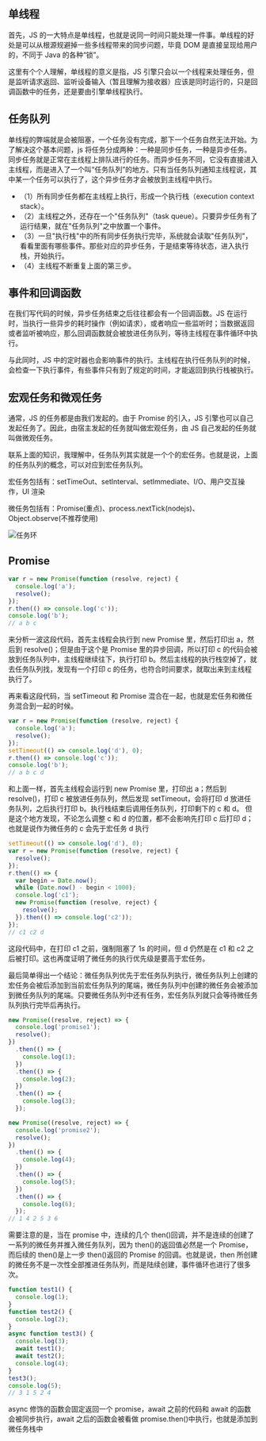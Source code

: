 ## 单线程

首先，JS 的一大特点是单线程，也就是说同一时间只能处理一件事。单线程的好处是可以从根源规避掉一些多线程带来的同步问题，毕竟 DOM 是直接呈现给用户的，不同于 Java 的各种“锁”。

这里有个个人理解，单线程的意义是指，JS 引擎只会以一个线程来处理任务，但是监听请求返回、监听设备输入（暂且理解为接收器）应该是同时运行的，只是回调函数中的任务，还是要由引擎单线程执行。

## 任务队列

单线程的弊端就是会被阻塞，一个任务没有完成，那下一个任务自然无法开始。为了解决这个基本问题，js 将任务分成两种：一种是同步任务，一种是异步任务。同步任务就是正常在主线程上排队进行的任务。而异步任务不同，它没有直接进入主线程，而是进入了一个叫“任务队列”的地方。只有当任务队列通知主线程说，其中某一个任务可以执行了，这个异步任务才会被放到主线程中执行。

- （1）所有同步任务都在主线程上执行，形成一个执行栈（execution context stack）。
- （2）主线程之外，还存在一个"任务队列"（task queue）。只要异步任务有了运行结果，就在"任务队列"之中放置一个事件。
- （3）一旦"执行栈"中的所有同步任务执行完毕，系统就会读取"任务队列"，看看里面有哪些事件。那些对应的异步任务，于是结束等待状态，进入执行栈，开始执行。
- （4）主线程不断重复上面的第三步。

## 事件和回调函数

在我们写代码的时候，异步任务结束之后往往都会有一个回调函数。JS 在运行时，当执行一些异步的耗时操作（例如请求），或者响应一些监听时；当数据返回或者监听被响应，那么回调函数就会被放进任务队列，等待主线程在事件循环中执行。

与此同时，JS 中的定时器也会影响事件的执行。主线程在执行任务队列的时候，会检查一下执行事件，有些事件只有到了规定的时间，才能返回到执行栈被执行。

## 宏观任务和微观任务

通常，JS 的任务都是由我们发起的。由于 Promise 的引入，JS 引擎也可以自己发起任务了。因此，由宿主发起的任务就叫做宏观任务，由 JS 自己发起的任务就叫做微观任务。

联系上面的知识，我理解中，任务队列其实就是一个个的宏任务。也就是说，上面的任务队列的概念，可以对应到宏任务队列。

宏任务包括有：setTimeOut、setInterval、setImmediate、I/O、用户交互操作，UI 渲染

微任务包括有：Promise(重点)、process.nextTick(nodejs)、Object.observe(不推荐使用)

![任务环](https://zbd-image.oss-cn-hangzhou.aliyuncs.com/rumination/1802415781_26802454139_v8.gif)

## Promise

```js
var r = new Promise(function (resolve, reject) {
  console.log('a');
  resolve();
});
r.then(() => console.log('c'));
console.log('b');
// a b c
```

来分析一波这段代码，首先主线程会执行到 new Promise 里，然后打印出 a，然后到 resolve()；但是由于这个是 Promise 里的异步回调，所以打印 c 的代码会被放到任务队列中，主线程继续往下，执行打印 b。然后主线程的执行栈空掉了，就去任务队列找，发现有一个打印 c 的任务，也符合时间要求，就取出来到主线程执行了。

再来看这段代码，当 setTimeout 和 Promise 混合在一起，也就是宏任务和微任务混合到一起的时候。

```js
var r = new Promise(function (resolve, reject) {
  console.log('a');
  resolve();
});
setTimeout(() => console.log('d'), 0);
r.then(() => console.log('c'));
console.log('b');
// a b c d
```

和上面一样，首先主线程会运行到 new Promise 里，打印出 a；然后到 resolve()，打印 c 被放进任务队列，然后发现 setTimeout，会将打印 d 放进任务队列，之后执行打印 b。执行栈结束后调用任务队列，打印剩下的 c 和 d。
但是这个地方发现，不论怎么调整 c 和 d 的位置，都不会影响先打印 c 后打印 d；也就是说作为微任务的 c 会先于宏任务 d 执行

```js
setTimeout(() => console.log('d'), 0);
var r = new Promise(function (resolve, reject) {
  resolve();
});
r.then(() => {
  var begin = Date.now();
  while (Date.now() - begin < 1000);
  console.log('c1');
  new Promise(function (resolve, reject) {
    resolve();
  }).then(() => console.log('c2'));
});
// c1 c2 d
```

这段代码中，在打印 c1 之前，强制阻塞了 1s 的时间，但 d 仍然是在 c1 和 c2 之后被打印。这也再度证明了微任务的执行优先级是要高于宏任务。

最后简单得出一个结论：微任务队列优先于宏任务队列执行，微任务队列上创建的宏任务会被后添加到当前宏任务队列的尾端，微任务队列中创建的微任务会被添加到微任务队列的尾端。只要微任务队列中还有任务，宏任务队列就只会等待微任务队列执行完毕后再执行。

```js
new Promise((resolve, reject) => {
  console.log('promise1');
  resolve();
})
  .then(() => {
    console.log(1);
  })
  .then(() => {
    console.log(2);
  })
  .then(() => {
    console.log(3);
  });

new Promise((resolve, reject) => {
  console.log('promise2');
  resolve();
})
  .then(() => {
    console.log(4);
  })
  .then(() => {
    console.log(5);
  })
  .then(() => {
    console.log(6);
  });
// 1 4 2 5 3 6
```

需要注意的是，当在 promise 中，连续的几个 then()回调，并不是连续的创建了一系列的微任务并推入微任务队列，因为 then()的返回值必然是一个 Promise，而后续的 then()是上一步 then()返回的 Promise 的回调。也就是说，then 所创建的微任务不是一次性全部推进任务队列，而是陆续创建，事件循环也进行了很多次。

```js
function test1() {
  console.log(1);
}
function test2() {
  console.log(2);
}
async function test3() {
  console.log(3);
  await test1();
  await test2();
  console.log(4);
}
test3();
console.log(5);
// 3 1 5 2 4
```

async 修饰的函数会固定返回一个 promise，await 之前的代码和 await 的函数会被同步执行，await 之后的函数会被看做 promise.then()中执行，也就是添加到微任务栈中
